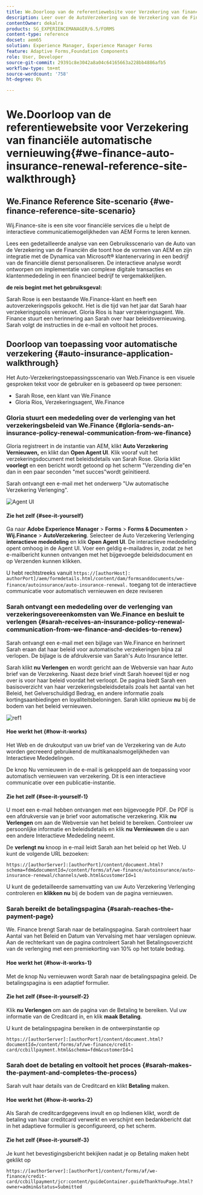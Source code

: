 ```yaml
---
title: We.Doorloop van de referentiewebsite voor Verzekering van financiële automatische vernieuwing
description: Leer over de AutoVerzekering van de Verzekering van de Financiën Verlenging verwijzingsplaats door een analyse te nemen.
contentOwner: dekalra
products: SG_EXPERIENCEMANAGER/6.5/FORMS
content-type: reference
docset: aem65
solution: Experience Manager, Experience Manager Forms
feature: Adaptive Forms,Foundation Components
role: User, Developer
source-git-commit: 29391c8e3042a8a04c64165663a228bb4886afb5
workflow-type: tm+mt
source-wordcount: '758'
ht-degree: 0%

---
```


# We.Doorloop van de referentiewebsite voor Verzekering van financiële automatische vernieuwing{#we-finance-auto-insurance-renewal-reference-site-walkthrough}

## We.Finance Reference Site-scenario  {#we-finance-reference-site-scenario}

Wij.Finance-site is een site voor financiële services die u helpt de interactieve communicatiemogelijkheden van AEM Forms te leren kennen.

Lees een gedetailleerde analyse van een Gebruiksscenario van de Auto van de Verzekering van de Financiën die toont hoe de vormen van AEM en zijn integratie met de Dynamica van Microsoft® klantenervaring in een bedrijf van de financiële dienst personaliseren. De interactieve analyse wordt ontworpen om implementatie van complexe digitale transacties en klantenmededeling in een financieel bedrijf te vergemakkelijken.

**de reis begint met het gebruiksgeval:**

Sarah Rose is een bestaande We.Finance-klant en heeft een autoverzekeringspolis gekocht. Het is die tijd van het jaar dat Sarah haar verzekeringspolis vernieuwt. Gloria Rios is haar verzekeringsagent. We. Finance stuurt een herinnering aan Sarah over haar beleidsvernieuwing. Sarah volgt de instructies in de e-mail en voltooit het proces.

## Doorloop van toepassing voor automatische verzekering {#auto-insurance-application-walkthrough}

Het Auto-Verzekeringstoepassingsscenario van Web.Finance is een visuele gesproken tekst voor de gebruiker en is gebaseerd op twee personen:

* Sarah Rose, een klant van We.Finance
* Gloria Rios, Verzekeringsagent, We.Finance

### Gloria stuurt een mededeling over de verlenging van het verzekeringsbeleid van We.Finance {#gloria-sends-an-insurance-policy-renewal-communication-from-we-finance}

Gloria registreert in de instantie van AEM, klikt **Auto Verzekering Vernieuwen,** en klikt dan **Open Agent UI**. Klik vooraf vult het verzekeringsdocument met beleidsdetails van Sarah Rose. Gloria klikt **voorlegt** en een bericht wordt getoond op het scherm &quot;Verzending die&quot;en dan in een paar seconden &quot;met succes&quot;wordt geïnitieerd.

Sarah ontvangt een e-mail met het onderwerp &quot;Uw automatische Verzekering Verlenging&quot;.

![ Agent UI ](assets/agent_ui_email_new.png)

#### Zie het zelf {#see-it-yourself}

Ga naar **Adobe Experience Manager** > **Forms** > **Forms &amp; Documenten** > **Wij.Finance** > **AutoVerzekering**. Selecteer de Auto Verzekering Verlenging **interactieve mededeling** en klik **Open Agent UI**. De interactieve mededeling opent omhoog in de Agent UI. Voer een geldig e-mailadres in, zodat ze het e-mailbericht kunnen ontvangen met het bijgevoegde beleidsdocument en op Verzenden kunnen klikken.

U hebt rechtstreeks vanuit `https://[authorHost]: authorPort]/aem/formdetails.html/content/dam/formsanddocuments/we-finance/autoinsurance/auto-insurance-renewal.` toegang tot de interactieve communicatie voor automatisch vernieuwen en deze reviseren

### Sarah ontvangt een mededeling over de verlenging van verzekeringsovereenkomsten van We.Finance en besluit te verlengen {#sarah-receives-an-insurance-policy-renewal-communication-from-we-finance-and-decides-to-renew}

Sarah ontvangt een e-mail met een bijlage van We.Finance en herinnert Sarah eraan dat haar beleid voor automatische verzekeringen bijna zal verlopen. De bijlage is de afdrukversie van Sarah&#39;s Auto Insurance letter.

Sarah klikt **nu Verlengen** en wordt gericht aan de Webversie van haar Auto brief van de Verzekering. Naast deze brief vindt Sarah hoeveel tijd er nog over is voor haar beleid voordat het verloopt. De pagina biedt Sarah een basisoverzicht van haar verzekeringsbeleidsdetails zoals het aantal van het Beleid, het Gelverschuldigd Bedrag, en andere informatie zoals kortingsaanbiedingen en loyaliteitsbeloningen. Sarah klikt opnieuw **nu** bij de bodem van het beleid vernieuwen.

![ ref1 ](assets/ref1.png)

#### Hoe werkt het {#how-it-works}

Het Web en de drukoutput van uw brief van de Verzekering van de Auto worden gecreeerd gebruikend de multikanaalsmogelijkheden van Interactieve Mededelingen.

De knop Nu vernieuwen in de e-mail is gekoppeld aan de toepassing voor automatisch vernieuwen van verzekering. Dit is een interactieve communicatie over een publicatie-instantie.

#### Zie het zelf {#see-it-yourself-1}

U moet een e-mail hebben ontvangen met een bijgevoegde PDF. De PDF is een afdrukversie van je brief voor automatische verzekering. Klik **nu Verlengen** om aan de Webversie van het beleid te bereiken. Controleer uw persoonlijke informatie en beleidsdetails en klik **nu Vernieuwen** die u aan een andere Interactieve Mededeling neemt.

De **verlengt nu** knoop in e-mail leidt Sarah aan het beleid op het Web. U kunt de volgende URL bezoeken:

`https://[authorServer]:[authorPort]/content/document.html?schema=fdm&documentId=/content/forms/af/we-finance/autoinsurance/auto-insurance-renewal/channels/web.html&customerId=1`

U kunt de gedetailleerde samenvatting van uw Auto Verzekering Verlenging controleren en **klikken nu** bij de bodem van de pagina vernieuwen.

### Sarah bereikt de betalingspagina {#sarah-reaches-the-payment-page}

We. Finance brengt Sarah naar de betalingspagina. Sarah controleert haar Aantal van het Beleid en Datum van Vervalsing met haar verslagen opnieuw. Aan de rechterkant van de pagina controleert Sarah het Betalingsoverzicht van de verlenging met een premiekorting van 10% op het totale bedrag.

#### Hoe werkt het {#how-it-works-1}

Met de knop Nu vernieuwen wordt Sarah naar de betalingspagina geleid. De betalingspagina is een adaptief formulier.

#### Zie het zelf {#see-it-yourself-2}

Klik **nu Verlengen** om aan de pagina van de Betaling te bereiken. Vul uw informatie van de Creditcard in, en klik **maak Betaling**.

U kunt de betalingspagina bereiken in de ontwerpinstantie op

`https://[authorServer]:[authorPort]/content/document.html?documentId=/content/forms/af/we-finance/credit-card/ccbillpayment.html&schema=fdm&customerId=1`

### Sarah doet de betaling en voltooit het proces {#sarah-makes-the-payment-and-completes-the-process}

Sarah vult haar details van de Creditcard en klikt **Betaling** maken.

#### Hoe werkt het {#how-it-works-2}

Als Sarah de creditcardgegevens invult en op Indienen klikt, wordt de betaling van haar creditcard verwerkt en verschijnt een bedankbericht dat in het adaptieve formulier is geconfigureerd, op het scherm.

#### Zie het zelf {#see-it-yourself-3}

Je kunt het bevestigingsbericht bekijken nadat je op Betaling maken hebt geklikt op

`https://[authorServer]:[authorPort]/content/forms/af/we-finance/credit-card/ccbillpayment/jcr:content/guideContainer.guideThankYouPage.html?owner=admin&status=Submitted`
